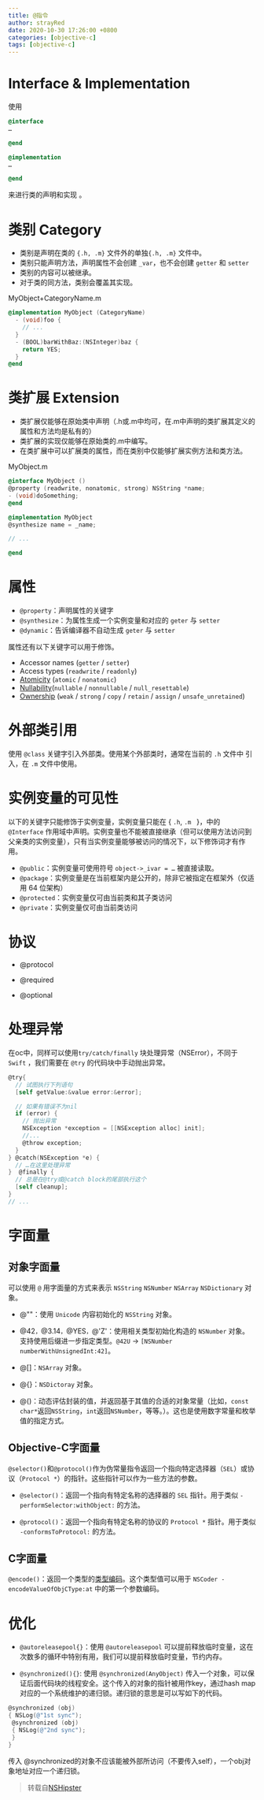 ```yaml
---
title: @指令
author: strayRed
date: 2020-10-30 17:26:00 +0800
categories: [objective-c]
tags: [objective-c]
---
```


# Interface & Implementation

使用

```ObjectiveC
@interface
…

@end

@implementation
…

@end

```

来进行类的声明和实现 。

# 类别 Category

* 类别是声明在类的 `{.h, .m}` 文件外的单独`{.h, .m}` 文件中。
* 类别只能声明方法，声明属性不会创建  `_var`，也不会创建 `getter` 和  `setter`
* 类别的内容可以被继承。
* 对于类的同方法，类别会覆盖其实现。

MyObject+CategoryName.m

```ObjectiveC
@implementation MyObject (CategoryName)
  - (void)foo {
    // ...
  }
  - (BOOL)barWithBaz:(NSInteger)baz {
    return YES;
  }
@end
```

# 类扩展 Extension

* 类扩展仅能够在原始类中声明（.h或.m中均可，在.m中声明的类扩展其定义的属性和方法均是私有的）
* 类扩展的实现仅能够在原始类的.m中编写。
* 在类扩展中可以扩展类的属性，而在类别中仅能够扩展实例方法和类方法。

MyObject.m

```objective-c
@interface MyObject ()
@property (readwrite, nonatomic, strong) NSString *name;
- (void)doSomething;
@end

@implementation MyObject
@synthesize name = _name;

// ...

@end
```

# 属性

* `@property`：声明属性的关键字
* `@synthesize`：为属性生成一个实例变量和对应的 `geter` 与  `setter`
* `@dynamic`：告诉编译器不自动生成 `geter` 与  `setter`

属性还有以下关键字可以用于修饰。

- Accessor names (`getter` / `setter`)
- Access types (`readwrite` / `readonly`)
- [Atomicity](https://en.wikipedia.org/wiki/Linearizability) (`atomic` / `nonatomic`)
- [Nullability](https://clang.llvm.org/docs/analyzer/developer-docs/nullability.html)(`nullable` / `nonnullable` / `null_resettable`)
- [Ownership](https://clang.llvm.org/docs/AutomaticReferenceCounting.html#ownership-qualification) (`weak` / `strong` / `copy` / `retain` / `assign` / `unsafe_unretained`)

# 外部类引用

使用 `@class` 关键字引入外部类。使用某个外部类时，通常在当前的 `.h` 文件中 引入，在 `.m` 文件中使用。

# 实例变量的可见性

以下的关键字只能修饰于实例变量，实例变量只能在 { `.h`, `.m ` }，中的 `@Interface` 作用域中声明。实例变量也不能被直接继承（但可以使用方法访问到父亲类的实例变量），只有当实例变量能够被访问的情况下，以下修饰词才有作用。

- `@public`：实例变量可使用符号 `object->_ivar = …`  被直接读取。
- `@package`：实例变量是在当前框架内是公开的，除非它被指定在框架外（仅适用 64 位架构）
- `@protected`：实例变量仅可由当前类和其子类访问
- `@private`：实例变量仅可由当前类访问

# 协议

- @protocol

- @required

- @optional

# 处理异常

在oc中，同样可以使用`try/catch/finally` 块处理异常（NSError），不同于 `Swift` ，我们需要在 `@try` 的代码块中手动抛出异常。

```objective-c
@try{
  // 试图执行下列语句
  [self getValue:&value error:&error];

  // 如果有错误不为nil
  if (error) {
    // 抛出异常
    NSException *exception = [[NSException alloc] init];
    //...
    @throw exception;
  }
} @catch(NSException *e) {
  // …在这里处理异常
}  @finally {
  // 总是在@try或@catch block的尾部执行这个
  [self cleanup];
}
// ...
```

# 字面量

## 对象字面量

可以使用 `@` 用字面量的方式来表示 `NSString` `NSNumber` `NSArray` `NSDictionary` 对象。

- @""：使用 `Unicode` 内容初始化的 `NSString` 对象。

- @42`，`@3.14`，`@YES`，`@'Z'：使用相关类型初始化构造的 `NSNumber` 对象。支持使用后缀进一步指定类型。`@42U` → `[NSNumber numberWithUnsignedInt:42]`。

- @[]：`NSArray` 对象。

- @{}：`NSDictoray` 对象。

- @()：动态评估封装的值，并返回基于其值的合适的对象常量（比如，`const char*`返回`NSString`，`int`返回`NSNumber`，等等。）。这也是使用数字常量和枚举值的指定方式。

## Objective-C字面量

`@selector()`和`@protocol()`作为伪常量指令返回一个指向特定选择器（`SEL`）或协议（`Protocol *`）的指针。这些指针可以作为一些方法的参数。

- `@selector()`：返回一个指向有特定名称的选择器的 `SEL` 指针。用于类似 `-performSelector:withObject:` 的方法。

- `@protocol()`：返回一个指向有特定名称的协议的 `Protocol *` 指针。用于类似 `-conformsToProtocol:` 的方法。

## C字面量

`@encode()`：返回一个类型的[类型编码](https://developer.apple.com/library/mac/#documentation/Cocoa/Conceptual/ObjCRuntimeGuide/Articles/ocrtTypeEncodings.html)。这个类型值可以用于 `NSCoder -encodeValueOfObjCType:at` 中的第一个参数编码。

# 优化

- `@autoreleasepool{}`：使用 `@autoreleasepool` 可以提前释放临时变量，这在次数多的循环中特别有用，我们可以提前释放临时变量，节约内存。

- `@synchronized(){}`: 使用 `@synchronized(AnyObject)` 传入一个对象，可以保证后面代码块的线程安全。这个传入的对象的指针被用作key，通过hash map对应的一个系统维护的递归锁。递归锁的意思是可以写如下的代码。

```objective-c
@synchronized (obj) 
{ NSLog(@"1st sync");
 @synchronized (obj) 
 { NSLog(@"2nd sync"); 
 }
}
```

传入 @synchronized的对象不应该能被外部所访问（不要传入self），一个obj对象地址对应一个递归锁。

> 转载自[NSHipster](https://nshipster.com/at-compiler-directives/)